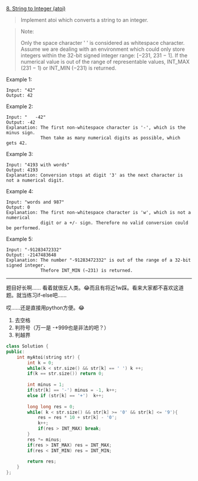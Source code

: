 [8. String to Integer (atoi)](https://leetcode.com/problems/string-to-integer-atoi/)
> Implement atoi which converts a string to an integer.

> Note:
>
> Only the space character ' ' is considered as whitespace character.
Assume we are dealing with an environment which could only store integers within the 32-bit signed integer range: [−231,  231 − 1]. If the numerical value is out of the range of representable values, INT_MAX (231 − 1) or INT_MIN (−231) is returned.

Example 1:
```
Input: "42"
Output: 42
```
Example 2:
```
Input: "   -42"
Output: -42
Explanation: The first non-whitespace character is '-', which is the minus sign.
             Then take as many numerical digits as possible, which gets 42.
```
Example 3:
```
Input: "4193 with words"
Output: 4193
Explanation: Conversion stops at digit '3' as the next character is not a numerical digit.
```
Example 4:
```
Input: "words and 987"
Output: 0
Explanation: The first non-whitespace character is 'w', which is not a numerical 
             digit or a +/- sign. Therefore no valid conversion could be performed.
```
Example 5:
```
Input: "-91283472332"
Output: -2147483648
Explanation: The number "-91283472332" is out of the range of a 32-bit signed integer.
             Thefore INT_MIN (−231) is returned.
```
---

题目好长啊…… 看着就很反人类。😂而且有将近1w踩。看来大家都不喜欢这道题。就当练习if-else吧……

哎……还是直接用python方便。😂

1. 去空格
2. 判符号（万一是 -+999也是非法的吧？）
3. 判越界

``` c++
class Solution {
public:
    int myAtoi(string str) {
        int k = 0;
        while(k < str.size() && str[k] == ' ') k ++;
        if(k == str.size()) return 0;
        
        int minus = 1;
        if(str[k] == '-') minus = -1, k++;
        else if (str[k] == '+')  k++;
        
        long long res = 0;
        while( k < str.size() && str[k] >= '0' && str[k] <= '9'){
            res = res * 10 + str[k] - '0';
            k++;
            if(res > INT_MAX) break;
        }
        res *= minus;
        if(res > INT_MAX) res = INT_MAX;
        if(res < INT_MIN) res = INT_MIN;
        
        return res;
    }
};
```